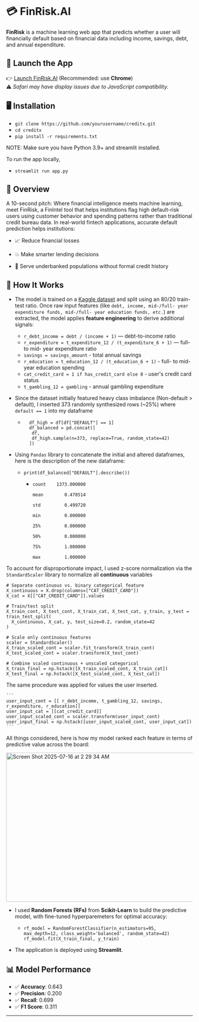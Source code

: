 # 💳 FinRisk.AI

**FinRisk** is a machine learning web app that predicts whether a user will financially default based on financial data including income, savings, debt, and annual expenditure.

## 🔗 Launch the App

👉 [Launch FinRisk.AI](https://creditx-nyywptbpkg9gkmtym5qeam.streamlit.app/) (Recommended: use **Chrome**)  
⚠️ *Safari may have display issues due to JavaScript compatibility.*

## 🖥 Installation
- `git clone https://github.com/yourusername/creditx.git`
- `cd creditx`
- `pip install -r requirements.txt`

NOTE: Make sure you have Python 3.9+ and streamlit installed.

To run the app locally,
- `streamlit run app.py`


## 💸 Overview
A 10-second pitch: Where financial intelligence meets machine learning, meet FinRisk, a FinIntel tool that helps institutions flag high default-risk users using customer behavior and spending patterns rather than traditional credit bureau data. In real-world fintech applications, accurate default prediction helps institutions:

- 📈 Reduce financial losses

- 💥 Make smarter lending decisions

- 🏦 Serve underbanked populations without formal credit history
  

## 🚀 How It Works

- The model is trained on a [Kaggle dataset](https://www.kaggle.com/datasets/conorsully1/credit-score) and split using an 80/20 train-test ratio.
Once raw input features (like `debt, income, mid-/full- year expenditure funds, mid-/full- year education funds, etc.`) are extracted, the model applies **feature engineering** to derive additional signals:

  - `r_debt_income = debt / (income + 1)` — debt-to-income ratio  
  - `r_expenditure = t_expenditure_12 / (t_expenditure_6 + 1)` — full- to mid- year expenditure ratio
  - `savings = savings_amount` - total annual savings
  - `r_education = t_education_12 / (t_education_6 + 1)` - full- to mid- year education spending
  - `cat_credit_card = 1 if has_credit_card else 0` - user's credit card status
  - `t_gambling_12 = gambling` - annual gambling expenditure
    
- Since the dataset initially featured heavy class imbalance (Non-default > default), I inserted 373 randomly synthesized rows (~25%) where `default == 1` into my dataframe
  - ```
      df_high = df[df["DEFAULT"] == 1]
      df_balanced = pd.concat([
       df,
       df_high.sample(n=373, replace=True, random_state=42)
      ])
    ```

- Using `Pandas` library to concatenate the initial and altered dataframes, here is the description of the new dataframe:
  - `print(df_balanced["DEFAULT"].describe())`
    - ```
      count    1373.000000
      
      mean        0.478514
      
      std         0.499720
      
      min         0.000000
      
      25%         0.000000
      
      50%         0.000000
      
      75%         1.000000
      
      max         1.000000
      ```

To account for disproportionate impact, I used z-score normalization via the `StandardScaler` library to normalize all **continuous** variables

  ```
# Separate continuous vs. binary categorical feature
  X_continuous = X.drop(columns=["CAT_CREDIT_CARD"])
  X_cat = X[["CAT_CREDIT_CARD"]].values

# Train/test split
  X_train_cont, X_test_cont, X_train_cat, X_test_cat, y_train, y_test = train_test_split(
    X_continuous, X_cat, y, test_size=0.2, random_state=42
  )

# Scale only continuous features
  scaler = StandardScaler()
  X_train_scaled_cont = scaler.fit_transform(X_train_cont)
  X_test_scaled_cont = scaler.transform(X_test_cont)

# Combine scaled continuous + unscaled categorical
  X_train_final = np.hstack([X_train_scaled_cont, X_train_cat])
  X_test_final = np.hstack([X_test_scaled_cont, X_test_cat])
  
  ```

The same procedure was applied for values the user inserted.

    ```
    user_input_cont = [[ r_debt_income, t_gambling_12, savings, r_expenditure, r_education]]
    user_input_cat = [[cat_credit_card]]
    user_input_scaled_cont = scaler.transform(user_input_cont)
    user_input_final = np.hstack([user_input_scaled_cont, user_input_cat])
    ```

 All things considered, here is how my model ranked each feature in terms of predictive value across the board: 

  <img width="704" height="401" alt="Screen Shot 2025-07-16 at 2 29 34 AM" src="https://github.com/user-attachments/assets/5d9ab709-5823-454a-b5cf-297d90eff482" />

- I used **Random Forests (RFs)** from **Scikit-Learn** to build the predictive model, with fine-tuned hyperparemeters for optimal accuracy:
 
  - ```
    rf_model = RandomForestClassifier(n_estimators=95, max_depth=12, class_weight='balanced', random_state=42)
    rf_model.fit(X_train_final, y_train)
    ```
    
- The application is deployed using **Streamlit**.


## 📊 Model Performance

- ✅ **Accuracy**: 0.643
- ✅ **Precision**: 0.200
- ✅ **Recall**: 0.699
- ✅ **F1 Score**: 0.311
---

